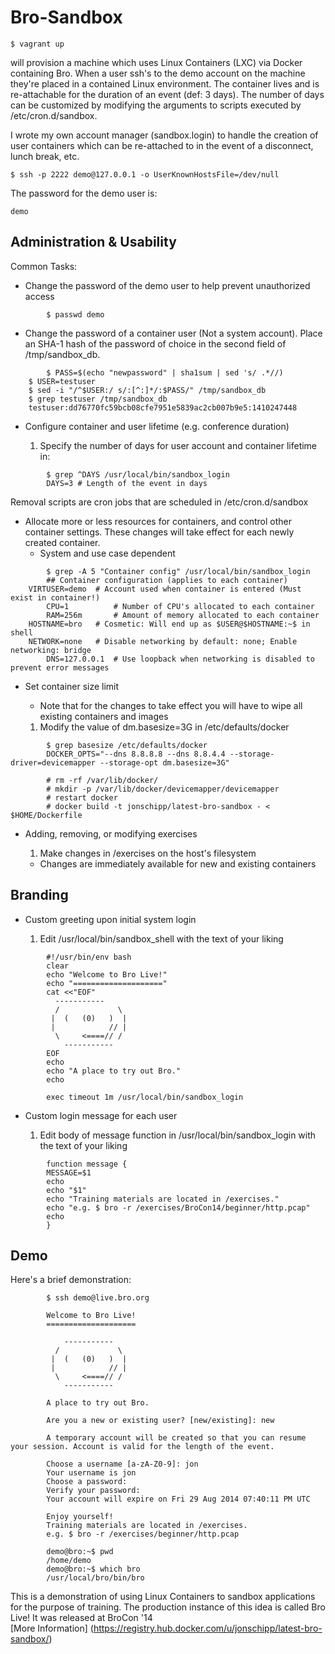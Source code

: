 # Bro-Sandbox

````
$ vagrant up
````

will provision a machine which uses Linux Containers (LXC) via Docker containing Bro.
When a user ssh's to the demo account on the machine they're placed in a contained Linux environment.
The container lives and is re-attachable for the duration of an event (def: 3 days). The number of days
can be customized by modifying the arguments to scripts executed by /etc/cron.d/sandbox.

I wrote my own account manager (sandbox.login) to handle the creation of user containers
which can be re-attached to in the event of a disconnect, lunch break, etc.

```
$ ssh -p 2222 demo@127.0.0.1 -o UserKnownHostsFile=/dev/null
```

The password for the demo user is:
```
demo
```

## Administration & Usability

Common Tasks:

* Change the password of the demo user to help prevent unauthorized access

```
        $ passwd demo
```

* Change the password of a container user (Not a system account). Place an SHA-1 hash of the password of choice in the second field of /tmp/sandbox_db.

```
        $ PASS=$(echo "newpassword" | sha1sum | sed 's/ .*//)
	$ USER=testuser
	$ sed -i "/^$USER:/ s/:[^:]*/:$PASS/" /tmp/sandbox_db
	$ grep testuser /tmp/sandbox_db
	testuser:dd76770fc59bcb08cfe7951e5839ac2cb007b9e5:1410247448

```

* Configure container and user lifetime (e.g. conference duration)

  1. Specify the number of days for user account and container lifetime in:

```
        $ grep ^DAYS /usr/local/bin/sandbox_login
        DAYS=3 # Length of the event in days
```

  Removal scripts are cron jobs that are scheduled in /etc/cron.d/sandbox

* Allocate more or less resources for containers, and control other container settings.
  These changes will take effect for each newly created container.
  - System and use case dependent

```
        $ grep -A 5 "Container config" /usr/local/bin/sandbox_login
        ## Container configuration (applies to each container)
	VIRTUSER=demo  # Account used when container is entered (Must exist in container!)
        CPU=1          # Number of CPU's allocated to each container
        RAM=256m       # Amount of memory allocated to each container
	HOSTNAME=bro   # Cosmetic: Will end up as $USER@$HOSTNAME:~$ in shell
	NETWORK=none   # Disable networking by default: none; Enable networking: bridge
        DNS=127.0.0.1  # Use loopback when networking is disabled to prevent error messages
```

* Set container size limit 

  - Note that for the changes to take effect you will have to wipe all existing containers and images

  1. Modify the value of dm.basesize=3G in /etc/defaults/docker

```
        $ grep basesize /etc/defaults/docker 
        DOCKER_OPTS="--dns 8.8.8.8 --dns 8.8.4.4 --storage-driver=devicemapper --storage-opt dm.basesize=3G"

        # rm -rf /var/lib/docker/
        # mkdir -p /var/lib/docker/devicemapper/devicemapper
        # restart docker
        # docker build -t jonschipp/latest-bro-sandbox - < $HOME/Dockerfile
```

* Adding, removing, or modifying exercises

  1. Make changes in /exercises on the host's filesystem

  *  Changes are immediately available for new and existing containers

## Branding

* Custom greeting upon initial system login

  1. Edit /usr/local/bin/sandbox_shell with the text of your liking

```
        #!/usr/bin/env bash
        clear
        echo "Welcome to Bro Live!"
        echo "===================="
        cat <<"EOF"
          -----------
          /             \
         |  (   (0)   )  |
         |            // |
          \     <====// /
            -----------
        EOF
        echo
        echo "A place to try out Bro."
        echo
        
        exec timeout 1m /usr/local/bin/sandbox_login
```

* Custom login message for each user

  1. Edit body of message function in /usr/local/bin/sandbox_login with the text of your liking

```
        function message {
        MESSAGE=$1
        echo
        echo "$1"
        echo "Training materials are located in /exercises."
        echo "e.g. $ bro -r /exercises/BroCon14/beginner/http.pcap"
        echo
        }
```

## Demo

Here's a brief demonstration:

```
        $ ssh demo@live.bro.org

        Welcome to Bro Live!
        ====================

            -----------
          /             \
         |  (   (0)   )  |
         |            // |
          \     <====// /
            -----------

        A place to try out Bro. 

        Are you a new or existing user? [new/existing]: new
        
        A temporary account will be created so that you can resume your session. Account is valid for the length of the event.
        
        Choose a username [a-zA-Z0-9]: jon
        Your username is jon
        Choose a password: 
        Verify your password: 
        Your account will expire on Fri 29 Aug 2014 07:40:11 PM UTC
        
        Enjoy yourself!
        Training materials are located in /exercises.
        e.g. $ bro -r /exercises/beginner/http.pcap
        
        demo@bro:~$ pwd
        /home/demo
        demo@bro:~$ which bro
        /usr/local/bro/bin/bro
```

This is a demonstration of using Linux Containers to sandbox applications for the purpose of training.
The production instance of this idea is called Bro Live! It was released at BroCon '14 <br> 
[More Information] (https://registry.hub.docker.com/u/jonschipp/latest-bro-sandbox/)
